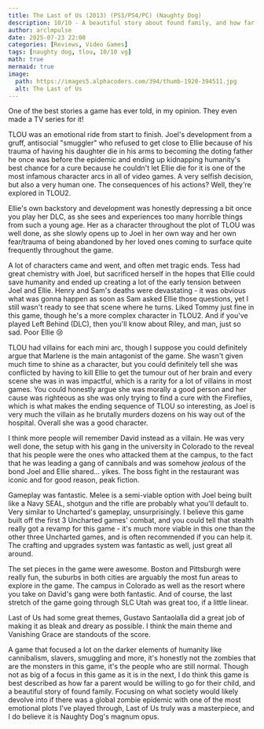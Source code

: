 ```yaml
---
title: The Last of Us (2013) (PS3/PS4/PC) (Naughty Dog)
description: 10/10 - A beautiful story about found family, and how far a parent is willing to go for their child.
author: arclmpulse
date: 2025-07-23 22:08
categories: [Reviews, Video Games]
tags: [naughty dog, tlou, 10/10 vg]
math: true
mermaid: true
image:
  path: https://images5.alphacoders.com/394/thumb-1920-394511.jpg
  alt: The Last of Us
---
```


One of the best stories a game has ever told, in my opinion. They even made a TV series for it!

TLOU was an emotional ride from start to finish. Joel's development from a gruff, antisocial "smuggler" who refused to get close to Ellie because of his trauma of having his daughter die in his arms to becoming the doting father he once was before the epidemic and ending up kidnapping humanity's best chance for a cure because he couldn't let Ellie die for it is one of the most infamous character arcs in all of video games. A very selfish decision, but also a very human one. The consequences of his actions? Well, they're explored in TLOU2.

Ellie's own backstory and development was honestly depressing a bit once you play her DLC, as she sees and experiences too many horrible things from such a young age. Her as a character throughout the plot of TLOU was well done, as she slowly opens up to Joel in her own way and her own fear/trauma of being abandoned by her loved ones coming to surface quite frequently throughout the game.

A lot of characters came and went, and often met tragic ends. Tess had great chemistry with Joel, but sacrificed herself in the hopes that Ellie could save humanity and ended up creating a lot of the early tension between Joel and Ellie. Henry and Sam's deaths were devastating - it was obvious what was gonna happen as soon as Sam asked Ellie those questions, yet I still wasn't ready to see that scene where he turns. Liked Tommy just fine in this game, though he's a more complex character in TLOU2. And if you've played Left Behind (DLC), then you'll know about Riley, and man, just so sad. Poor Ellie 😢

TLOU had villains for each mini arc, though I suppose you could definitely argue that Marlene is the main antagonist of the game. She wasn't given much time to shine as a character, but you could definitely tell she was conflicted by having to kill Ellie to get the tumour out of her brain and every scene she was in was impactful, which is a rarity for a lot of villains in most games. You could honestly argue she was morally a good person and her cause was righteous as she was only trying to find a cure with the Fireflies, which is what makes the ending sequence of TLOU so interesting, as Joel is very much the villain as he brutally murders dozens on his way out of the hospital. Overall she was a good character.

I think more people will remember David instead as a villain. He was very well done, the setup with his gang in the university in Colorado to the reveal that his people were the ones who attacked them at the campus, to the fact that he was leading a gang of cannibals and was somehow _jealous_ of the bond Joel and Ellie shared... yikes. The boss fight in the restaurant was iconic and for good reason, peak fiction.

Gameplay was fantastic. Melee is a semi-viable option with Joel being built like a Navy SEAL, shotgun and the rifle are probably what you'll default to. Very similar to Uncharted's gameplay, unsurprisingly. I believe this game built off the first 3 Uncharted games' combat, and you could tell that stealth really got a revamp for this game - it's much more viable in this one than the other three Uncharted games, and is often recommended if you can help it. The crafting and upgrades system was fantastic as well, just great all around.

The set pieces in the game were awesome. Boston and Pittsburgh were really fun, the suburbs in both cities are arguably the most fun areas to explore in the game. The campus in Colorado as well as the resort where you take on David's gang were both fantastic. And of course, the last stretch of the game going through SLC Utah was great too, if a little linear.

Last of Us had some great themes, Gustavo Santaolalla did a great job of making it as bleak and dreary as possible. I think the main theme and Vanishing Grace are standouts of the score.

A game that focused a lot on the darker elements of humanity like cannibalism, slavers, smuggling and more, it's honestly not the zombies that are the monsters in this game, it's the people who are still normal. Though not as big of a focus in this game as it is in the next, I do think this game is best described as how far a parent would be willing to go for their child, and a beautiful story of found family. Focusing on what society would likely devolve into if there was a global zombie epidemic with one of the most emotional plots I've played through, Last of Us truly was a masterpiece, and I do believe it is Naughty Dog's magnum opus.
